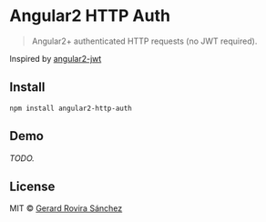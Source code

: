 # Angular2 HTTP Auth

> Angular2+ authenticated HTTP requests (no JWT required).

Inspired by [angular2-jwt](https://github.com/auth0/angular2-jwt)

## Install

```
npm install angular2-http-auth
```

## Demo

*TODO.*

## License

MIT © [Gerard Rovira Sánchez](//zurfyx.com)